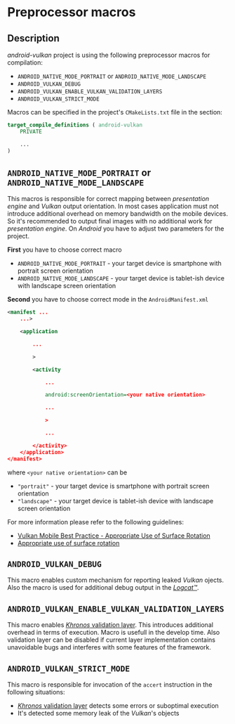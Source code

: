 # Preprocessor macros

## Description

_android-vulkan_ project is using the following preprocessor macros for compilation:

* `ANDROID_NATIVE_MODE_PORTRAIT` or `ANDROID_NATIVE_MODE_LANDSCAPE`
* `ANDROID_VULKAN_DEBUG`
* `ANDROID_VULKAN_ENABLE_VULKAN_VALIDATION_LAYERS`
* `ANDROID_VULKAN_STRICT_MODE`

Macros can be specified in the project's `CMakeLists.txt` file in the section:

```cmake
target_compile_definitions ( android-vulkan
    PRIVATE

    ...
)
```

## `ANDROID_NATIVE_MODE_PORTRAIT` or `ANDROID_NATIVE_MODE_LANDSCAPE`

This macros is responsible for correct mapping between _presentation engine_ and _Vulkan_ output orientation. In most cases application must not introduce additional overhead on memory bandwidth on the mobile devices. So it's recommended to output final images with no additional work for _presentation engine_. On _Android_ you have to adjust two parameters for the project.

**First** you have to choose correct macro

* `ANDROID_NATIVE_MODE_PORTRAIT` - your target device is smartphone with portrait screen orientation
* `ANDROID_NATIVE_MODE_LANDSCAPE` - your target device is tablet-ish device with landscape screen orientation

**Second** you have to choose correct mode in the `AndroidManifest.xml`

```xml
<manifest ...
    ...>

    <application

        ...

        >

        <activity

            ...

            android:screenOrientation=<your native orientation>

            ...

            >

            ...

        </activity>
    </application>
</manifest>
```

where `<your native orientation>` can be

* `"portrait"` - your target device is smartphone with portrait screen orientation
* `"landscape"` - your target device is tablet-ish device with landscape screen orientation

For more information please refer to the following guidelines:

* [Vulkan Mobile Best Practice - Appropriate Use of Surface Rotation](https://community.arm.com/developer/tools-software/graphics/b/blog/posts/appropriate-use-of-surface-rotation)
* [Appropriate use of surface rotation](https://github.com/KhronosGroup/Vulkan-Samples/blob/master/samples/performance/surface_rotation/surface_rotation_tutorial.md)

## `ANDROID_VULKAN_DEBUG`

This macro enables custom mechanism for reporting leaked _Vulkan_ ojects. Also the macro is used for additional debug output in the [_Logcat™_](logcat.md).

## `ANDROID_VULKAN_ENABLE_VULKAN_VALIDATION_LAYERS`

This macro enables [_Khronos_ validation layer](https://developer.android.com/ndk/guides/graphics/validation-layer#apk-containing-layers). This introduces additional overhead in terms of execution. Macro is usefull in the develop time. Also validation layer can be disabled if current layer implementation contains unavoidable bugs and interferes with some features of the framework.

## `ANDROID_VULKAN_STRICT_MODE`

This macro is responsible for invocation of the `accert` instruction in the following situations:

* [_Khronos_ validation layer](https://developer.android.com/ndk/guides/graphics/validation-layer#apk-containing-layers) detects some errors or suboptimal execution
* It's detected some memory leak of the _Vulkan_'s objects
